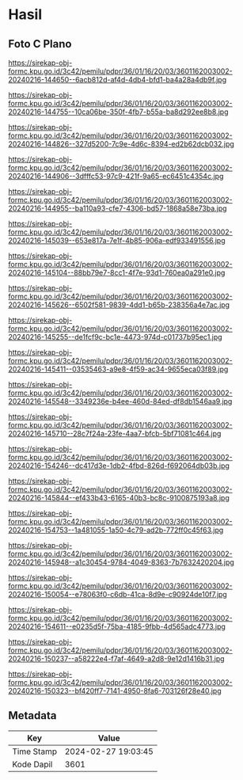 # Hasil

## Foto C Plano

https://sirekap-obj-formc.kpu.go.id/3c42/pemilu/pdpr/36/01/16/20/03/3601162003002-20240216-144650--6acb812d-af4d-4db4-bfd1-ba4a28a4db9f.jpg

https://sirekap-obj-formc.kpu.go.id/3c42/pemilu/pdpr/36/01/16/20/03/3601162003002-20240216-144755--10ca06be-350f-4fb7-b55a-ba8d292ee8b8.jpg

https://sirekap-obj-formc.kpu.go.id/3c42/pemilu/pdpr/36/01/16/20/03/3601162003002-20240216-144826--327d5200-7c9e-4d6c-8394-ed2b62dcb032.jpg

https://sirekap-obj-formc.kpu.go.id/3c42/pemilu/pdpr/36/01/16/20/03/3601162003002-20240216-144906--3dfffc53-97c9-421f-9a65-ec6451c4354c.jpg

https://sirekap-obj-formc.kpu.go.id/3c42/pemilu/pdpr/36/01/16/20/03/3601162003002-20240216-144955--ba110a93-cfe7-4306-bd57-1868a58e73ba.jpg

https://sirekap-obj-formc.kpu.go.id/3c42/pemilu/pdpr/36/01/16/20/03/3601162003002-20240216-145039--653e817a-7e1f-4b85-906a-edf933491556.jpg

https://sirekap-obj-formc.kpu.go.id/3c42/pemilu/pdpr/36/01/16/20/03/3601162003002-20240216-145104--88bb79e7-8cc1-4f7e-93d1-760ea0a291e0.jpg

https://sirekap-obj-formc.kpu.go.id/3c42/pemilu/pdpr/36/01/16/20/03/3601162003002-20240216-145626--6502f581-9839-4dd1-b65b-238356a4e7ac.jpg

https://sirekap-obj-formc.kpu.go.id/3c42/pemilu/pdpr/36/01/16/20/03/3601162003002-20240216-145255--de1fcf9c-bc1e-4473-974d-c01737b95ec1.jpg

https://sirekap-obj-formc.kpu.go.id/3c42/pemilu/pdpr/36/01/16/20/03/3601162003002-20240216-145411--03535463-a9e8-4f59-ac34-9655eca03f89.jpg

https://sirekap-obj-formc.kpu.go.id/3c42/pemilu/pdpr/36/01/16/20/03/3601162003002-20240216-145548--3349236e-b4ee-460d-84ed-df8db1546aa9.jpg

https://sirekap-obj-formc.kpu.go.id/3c42/pemilu/pdpr/36/01/16/20/03/3601162003002-20240216-145710--28c7f24a-23fe-4aa7-bfcb-5bf71081c464.jpg

https://sirekap-obj-formc.kpu.go.id/3c42/pemilu/pdpr/36/01/16/20/03/3601162003002-20240216-154246--dc417d3e-1db2-4fbd-826d-f692064db03b.jpg

https://sirekap-obj-formc.kpu.go.id/3c42/pemilu/pdpr/36/01/16/20/03/3601162003002-20240216-145844--ef433b43-6165-40b3-bc8c-9100875193a8.jpg

https://sirekap-obj-formc.kpu.go.id/3c42/pemilu/pdpr/36/01/16/20/03/3601162003002-20240216-154753--1a481055-1a50-4c79-ad2b-772ff0c45f63.jpg

https://sirekap-obj-formc.kpu.go.id/3c42/pemilu/pdpr/36/01/16/20/03/3601162003002-20240216-145948--a1c30454-9784-4049-8363-7b7632420204.jpg

https://sirekap-obj-formc.kpu.go.id/3c42/pemilu/pdpr/36/01/16/20/03/3601162003002-20240216-150054--e78063f0-c6db-41ca-8d9e-c90924de10f7.jpg

https://sirekap-obj-formc.kpu.go.id/3c42/pemilu/pdpr/36/01/16/20/03/3601162003002-20240216-154611--e0235d5f-75ba-4185-9fbb-4d565adc4773.jpg

https://sirekap-obj-formc.kpu.go.id/3c42/pemilu/pdpr/36/01/16/20/03/3601162003002-20240216-150237--a58222e4-f7af-4649-a2d8-9e12d1416b31.jpg

https://sirekap-obj-formc.kpu.go.id/3c42/pemilu/pdpr/36/01/16/20/03/3601162003002-20240216-150323--bf420ff7-7141-4950-8fa6-703126f28e40.jpg


## Metadata

| Key        | Value               |
| ---------- | ------------------- |
| Time Stamp | 2024-02-27 19:03:45 |
| Kode Dapil | 3601                |



